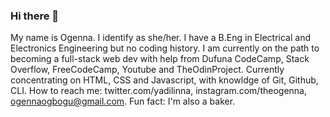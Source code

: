### Hi there 👋

<!--
**Oge-nna/oge-nna** is a ✨ _special_ ✨ repository because its `README.md` (this file) appears on your GitHub profile.

Here are some ideas to get you started:

- 🔭 I’m currently working on ...
- 🌱 I’m currently learning ...
- 👯 I’m looking to collaborate on ...
- 🤔 I’m looking for help with ...
- 💬 Ask me about ...
- 📫 How to reach me: ...
- 😄 Pronouns: ...
- ⚡ Fun fact: ...
-->
My name is Ogenna.
I identify as she/her.
I have a B.Eng in Electrical and Electronics Engineering but no coding history.
I am currently on the path to becoming a full-stack web dev with help from Dufuna CodeCamp, Stack Overflow, FreeCodeCamp, Youtube and TheOdinProject.
Currently concentrating on HTML, CSS and Javascript, with knowldge of Git, Github, CLI.
How to reach me: twitter.com/yadilinna, instagram.com/theogenna, ogennaogbogu@gmail.com.
Fun fact: I'm also a baker.
